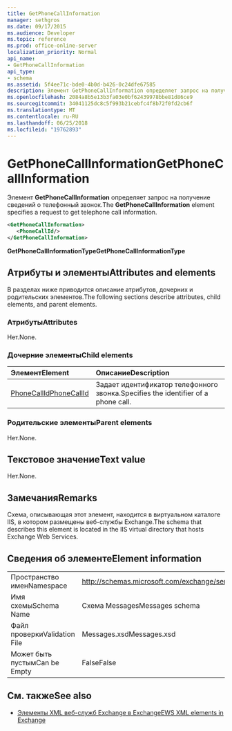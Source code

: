 ```yaml
---
title: GetPhoneCallInformation
manager: sethgros
ms.date: 09/17/2015
ms.audience: Developer
ms.topic: reference
ms.prod: office-online-server
localization_priority: Normal
api_name:
- GetPhoneCallInformation
api_type:
- schema
ms.assetid: 5f4ee71c-bde0-4b0d-b426-0c24dfe67585
description: Элемент GetPhoneCallInformation определяет запрос на получение сведений о телефонный звонок.
ms.openlocfilehash: 2084a8b5e13b3fa03e0bf62439978bbe81d86ce9
ms.sourcegitcommit: 34041125dc8c5f993b21cebfc4f8b72f0fd2cb6f
ms.translationtype: MT
ms.contentlocale: ru-RU
ms.lasthandoff: 06/25/2018
ms.locfileid: "19762893"
---
```

# <a name="getphonecallinformation"></a><span data-ttu-id="c7a90-103">GetPhoneCallInformation</span><span class="sxs-lookup"><span data-stu-id="c7a90-103">GetPhoneCallInformation</span></span>

<span data-ttu-id="c7a90-104">Элемент **GetPhoneCallInformation** определяет запрос на получение сведений о телефонный звонок.</span><span class="sxs-lookup"><span data-stu-id="c7a90-104">The **GetPhoneCallInformation** element specifies a request to get telephone call information.</span></span> 
  
```xml
<GetPhoneCallInformation>
   <PhoneCallId/>
</GetPhoneCallInformation>
```

 <span data-ttu-id="c7a90-105">**GetPhoneCallInformationType**</span><span class="sxs-lookup"><span data-stu-id="c7a90-105">**GetPhoneCallInformationType**</span></span>
## <a name="attributes-and-elements"></a><span data-ttu-id="c7a90-106">Атрибуты и элементы</span><span class="sxs-lookup"><span data-stu-id="c7a90-106">Attributes and elements</span></span>

<span data-ttu-id="c7a90-107">В разделах ниже приводится описание атрибутов, дочерних и родительских элементов.</span><span class="sxs-lookup"><span data-stu-id="c7a90-107">The following sections describe attributes, child elements, and parent elements.</span></span>
  
### <a name="attributes"></a><span data-ttu-id="c7a90-108">Атрибуты</span><span class="sxs-lookup"><span data-stu-id="c7a90-108">Attributes</span></span>

<span data-ttu-id="c7a90-109">Нет.</span><span class="sxs-lookup"><span data-stu-id="c7a90-109">None.</span></span>
  
### <a name="child-elements"></a><span data-ttu-id="c7a90-110">Дочерние элементы</span><span class="sxs-lookup"><span data-stu-id="c7a90-110">Child elements</span></span>

|<span data-ttu-id="c7a90-111">**Элемент**</span><span class="sxs-lookup"><span data-stu-id="c7a90-111">**Element**</span></span>|<span data-ttu-id="c7a90-112">**Описание**</span><span class="sxs-lookup"><span data-stu-id="c7a90-112">**Description**</span></span>|
|:-----|:-----|
|[<span data-ttu-id="c7a90-113">PhoneCallId</span><span class="sxs-lookup"><span data-stu-id="c7a90-113">PhoneCallId</span></span>](phonecallid.md) <br/> |<span data-ttu-id="c7a90-114">Задает идентификатор телефонного звонка.</span><span class="sxs-lookup"><span data-stu-id="c7a90-114">Specifies the identifier of a phone call.</span></span>  <br/> |
   
### <a name="parent-elements"></a><span data-ttu-id="c7a90-115">Родительские элементы</span><span class="sxs-lookup"><span data-stu-id="c7a90-115">Parent elements</span></span>

<span data-ttu-id="c7a90-116">Нет.</span><span class="sxs-lookup"><span data-stu-id="c7a90-116">None.</span></span>
  
## <a name="text-value"></a><span data-ttu-id="c7a90-117">Текстовое значение</span><span class="sxs-lookup"><span data-stu-id="c7a90-117">Text value</span></span>

<span data-ttu-id="c7a90-118">Нет.</span><span class="sxs-lookup"><span data-stu-id="c7a90-118">None.</span></span>
  
## <a name="remarks"></a><span data-ttu-id="c7a90-119">Замечания</span><span class="sxs-lookup"><span data-stu-id="c7a90-119">Remarks</span></span>

<span data-ttu-id="c7a90-120">Схема, описывающая этот элемент, находится в виртуальном каталоге IIS, в котором размещены веб-службы Exchange.</span><span class="sxs-lookup"><span data-stu-id="c7a90-120">The schema that describes this element is located in the IIS virtual directory that hosts Exchange Web Services.</span></span>
  
## <a name="element-information"></a><span data-ttu-id="c7a90-121">Сведения об элементе</span><span class="sxs-lookup"><span data-stu-id="c7a90-121">Element information</span></span>

|||
|:-----|:-----|
|<span data-ttu-id="c7a90-122">Пространство имен</span><span class="sxs-lookup"><span data-stu-id="c7a90-122">Namespace</span></span>  <br/> |http://schemas.microsoft.com/exchange/services/2006/messages  <br/> |
|<span data-ttu-id="c7a90-123">Имя схемы</span><span class="sxs-lookup"><span data-stu-id="c7a90-123">Schema Name</span></span>  <br/> |<span data-ttu-id="c7a90-124">Схема Messages</span><span class="sxs-lookup"><span data-stu-id="c7a90-124">Messages schema</span></span>  <br/> |
|<span data-ttu-id="c7a90-125">Файл проверки</span><span class="sxs-lookup"><span data-stu-id="c7a90-125">Validation File</span></span>  <br/> |<span data-ttu-id="c7a90-126">Messages.xsd</span><span class="sxs-lookup"><span data-stu-id="c7a90-126">Messages.xsd</span></span>  <br/> |
|<span data-ttu-id="c7a90-127">Может быть пустым</span><span class="sxs-lookup"><span data-stu-id="c7a90-127">Can be Empty</span></span>  <br/> |<span data-ttu-id="c7a90-128">False</span><span class="sxs-lookup"><span data-stu-id="c7a90-128">False</span></span>  <br/> |
   
## <a name="see-also"></a><span data-ttu-id="c7a90-129">См. также</span><span class="sxs-lookup"><span data-stu-id="c7a90-129">See also</span></span>



- [<span data-ttu-id="c7a90-130">Элементы XML веб-служб Exchange в Exchange</span><span class="sxs-lookup"><span data-stu-id="c7a90-130">EWS XML elements in Exchange</span></span>](ews-xml-elements-in-exchange.md)

